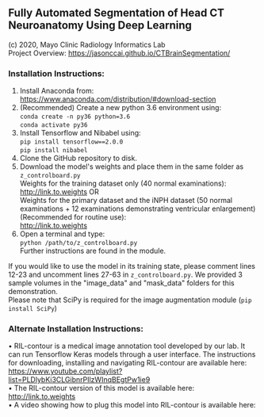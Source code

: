 ## Fully Automated Segmentation of Head CT Neuroanatomy Using Deep Learning

(c) 2020, Mayo Clinic Radiology Informatics Lab\
Project Overview: https://jasonccai.github.io/CTBrainSegmentation/

### Installation Instructions:
1. Install Anaconda from:
https://www.anaconda.com/distribution/#download-section
2. (Recommended) Create a new python 3.6 environment using:\
`conda create -n py36 python=3.6`\
`conda activate py36`
3. Install Tensorflow and Nibabel using:\
`pip install tensorflow==2.0.0`\
`pip install nibabel`
4. Clone the GitHub repository to disk.
5. Download the model's weights and place them in the same folder as `z_controlboard.py`\
Weights for the training dataset only (40 normal examinations):\
http://link.to.weights OR\
Weights for the primary dataset and the iNPH dataset (50 normal examinations + 12 examinations demonstrating ventricular enlargement) (Recommended for routine use):\
http://link.to.weights
5. Open a terminal and type:\
`python /path/to/z_controlboard.py`\
Further instructions are found in the module.

If you would like to use the model in its training state, please comment lines 12-23 and uncomment lines 27-63 in `z_controlboard.py`. We provided 3 sample volumes in the "image_data" and "mask_data" folders for this demonstration.\
Please note that SciPy is required for the image augmentation module (`pip install SciPy`)

### Alternate Installation Instructions:
• RIL-contour is a medical image annotation tool developed by our lab. It can run Tensorflow Keras models through a user interface. The instructions for downloading, installing and navigating RIL-contour are available here: https://www.youtube.com/playlist?list=PLDlybKi3CLGibnrPIlzWInqBEgtPw1ie9 \
• The RIL-contour version of this model is available here: http://link.to.weights \
• A video showing how to plug this model into RIL-contour is available here:
